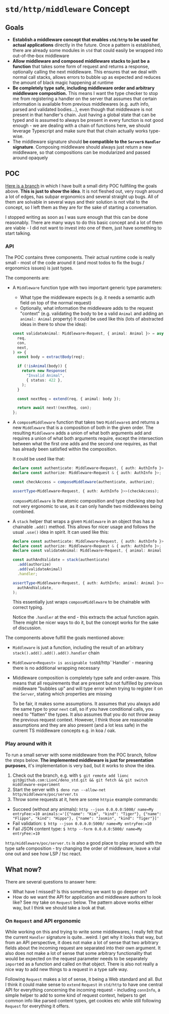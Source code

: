 # `std/http/middleware` Concept

## Goals

- **Establish a middleware concept that enables `std/http` to be used for actual
  applications** directly in the future. Once a pattern is established, there
  are already some modules in `std` that could easily be wrapped into
  out-of-the-box middleware
- **Allow middleware and composed middleware stacks to just be a function** that
  takes some form of request and returns a response, optionally calling the next
  middleware. This ensures that we deal with normal call stacks, allows errors
  to bubble up as expected and reduces the amount of black magic happening at
  runtime
- **Be completely type safe, including middleware order and arbitrary middleware
  composition.** This means I want the type checker to stop me from registering
  a handler on the server that assumes that certain information is available
  from previous middlewares (e.g. auth info, parsed and validated bodies...),
  even though that middleware is not present in that handler's chain. Just
  having a global state that can be typed and is assumed to always be present in
  every function is not good enough - we are dealing with a chain of functions
  here, we should leverage Typescript and make sure that that chain actually
  works type-wise.
- The middleware signature should **be compatible to the `Server`s `Handler`
  signature**. Composing middleware should always just return a new middleware,
  so that compositions can be modularized and passed around opaquely

## POC

[Here is a branch](https://github.com/LionC/deno_std/tree/middleware-experiment/http) in
which I have built a small dirty POC fullfiling the goals above. **This is just
to show the idea**. It is not fleshed out, very rough around a lot of edges,
has subpar ergonomics and several straight up bugs. All of them are solvable in
several ways and their solution is not vital to the concept, so I left them as
they are for the sake of starting a conversation.

I stopped writing as soon as I was sure enough that this can be done
reasonably. There are many ways to do this basic concept and a lot of them are
viable - I did not want to invest into one of them, just have something to
start talking.

### API

The POC contains three components. Their actual runtime code is really small -
most of the code around it (and most todos to fix the bugs / ergonomics issues)
is just types.

The components are:

- A `Middleware` function type with two important generic type parameters:
  - What type the middleware expects (e.g. it needs a semantic auth field on top
    of the normal request)
  - Optionally, what information the middleware adds to the request "context"
    (e.g. validating the body to be a valid `Animal` and adding an
    `animal: Animal` property) It could be used like this (lots of abstracted
    ideas in there to show the idea):

  ```typescript
  const validateAnimal: Middleware<Request, { animal: Animal }> = async (
    req,
    con,
    next,
  ) => {
    const body = extractBody(req);

    if (!isAnimal(body)) {
      return new Response(
        "Invalid Animal",
        { status: 422 },
      );
    }

    const nextReq = extend(req, { animal: body });

    return await next!(nextReq, con);
  };
  ```
- A `composeMiddleware` function that takes two `Middleware`s and returns a new
  `Middleware` that is a composition of both in the given order. The resulting
  `Middleware` adds a union of what both arguments add and requires a union of
  what both arguments require, except the intersection between what the first
  one adds and the second one requires, as that has already been satisfied
  within the composition.

  It could be used like that:

  ```typescript
  declare const authenticate: Middleware<Request, { auth: AuthInfo }>;
  declare const authorize: Middleware<Request & { auth: AuthInfo }>;

  const checkAccess = composeMiddleware(authenticate, authorize);

  assertType<Middleware<Request, { auth: AuthInfo }>>(checkAccess);
  ```

  `composeMiddleware` is the atomic composition and type checking step but not
  very ergonomic to use, as it can only handle two middlewares being combined.
- A `stack` helper that wraps a given `Middleware` in an object thas has a
  chainable `.add()` method. This allows for nicer usage and follows the usual
  `.use()` idea in spirit. It can used like this:

  ```typescript
  declare const authenticate: Middleware<Request, { auth: AuthInfo }>;
  declare const authorize: Middleware<Request & { auth: AuthInfo }>;
  declare const validateAnimal: Middleware<Request, { animal: Animal }>;

  const authAndValidate = stack(authenticate)
    .add(authorize)
    .add(validateAnimal)
    .handler;

  assertType<Middleware<Request, { auth: AuthInfo; animal: Animal }>>(
    authAndValidate,
  );
  ```

  This essentially just wraps `composeMiddleware` to be chainable with correct
  typing.

  Notice the `.handler` at the end - this extracts the actual function again.
  There might be nicer ways to do it, but the concept works for the sake of
  discussion.

The components above fulfill the goals mentioned above:

- `Middleware` is just a function, including the result of an arbitrary
  `stack().add().add().add().handler` chain
- `Middleware<Request> is assignable to`std/http``Handler` - meaning there is no
  additional wrapping necessary
- Middleware composition is completely type safe and order-aware. This means
  that all requirements that are present but not fulfilled by previous
  middleware "bubbles up" and will type error when trying to register it on the
  `Server`, stating which properties are missing

  To be fair, it makes some assumptions. It assumes that you always add the same
  type to your `next` call, so if you have conditional calls, you need to
  "flatten" the types. It also assumes that you do not throw away the previous
  request context. However, I think those are reasonable assumptions and they
  are also present (and a lot less safe) in the current TS middleware concepts
  e.g. in koa / oak.

### Play around with it

To run a small server with some middleware from the POC branch, follow the steps
below. **The implemented middleware is just for presentation purposes**, it's
implementation is very bad, but it works to show the idea.

1. Check out the branch, e.g. with
   `$ git remote add lionc git@github.com:LionC/deno_std.git && git fetch && git switch middleware-experiment`
2. Start the server with `$ deno run --allow-net http/middleware/poc/server.ts`
3. Throw some requests at it, here are some `httpie` example commands:

- Succeed (without any animals): `http --json 0.0.0.0:5000/ name=My entryFee:=10 animals:='[{"name": "Kim", "kind": "Tiger"}, {"name": "Flippo", "kind": "Hippo"}, {"name": "Jasmin", "kind": "Tiger"}]'`
- Fail validation: `$ http --json 0.0.0.0:5000/ name=My entryFee:=10`
- Fail JSON content type: `$ http --form 0.0.0.0:5000/ name=My entryFee:=10`

`http/middleware/poc/server.ts` is also a good place to play around with the type safe composition - try changing the order of middleware, leave a vital one out and see how LSP / tsc react.

## What now?

There are several questions to answer here:

- What have I missed? Is this something we want to go deeper on?
- How do we want the API for application and middleware authors to look like?
  See my take on `Request` below. The pattern above works either way, but I
  think we should take a look at that.

### On `Request` and API ergonomic

While working on this and trying to write some middlewares, I really felt that
the current `Handler` signature is quite...weird. I get why it looks that way,
but from an API perspective, it does not make a lot of sense that two arbitrary
fields about the incoming request are separated into their own argument. It also
does not make a lot of sense that some arbitrary functionality that would be
expected on the request parameter needs to be separately `import`ed as a
function and called on that object. There is also not really a nice way to add
new things to a request in a type safe way.

Following `Request` makes a lot of sense, it being a Web standard and all. But I
think it could make sense to `extend` `Request` in `std/http` to have one
central API for everything concerning the incoming request - including
`connInfo`, a simple helper to add to some kind of request context, helpers to
get common info like parsed content types, get cookies etc while still following
`Request` for everything it offers.
